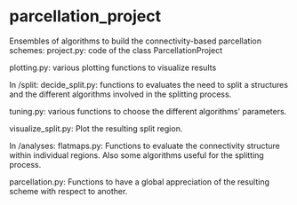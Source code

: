 # parcellation_project

Ensembles of algorithms to build the connectivity-based parcellation schemes:
project.py: code of the class ParcellationProject

plotting.py: various plotting functions to visualize results


In /split:
decide_split.py: functions to evaluates the need to split a structures and the different
algorithms involved in the splitting process.

tuning.py: various functions to choose the different algorithms' parameters.

visualize_split.py: Plot the resulting split region.


In /analyses:
flatmaps.py: Functions to evaluate the connectivity structure within individual regions. Also some
algorithms useful for the splitting process.

parcellation.py: Functions to have a global appreciation of the resulting scheme with respect to another.

